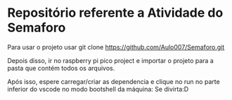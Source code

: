 # Repositório referente a Atividade do Semaforo

Para usar o projeto usar git clone https://github.com/Aulo007/Semaforo.git

Depois disso, ir no raspberry pi pico project e importar o projeto para a pasta que contém todos os arquivos.

Após isso, espere carregar/criar as dependencia e clique no run no parte inferior do vscode no modo bootshell da máquina: Se divirta:D
